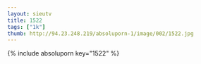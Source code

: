 ```yaml
--- 
layout: sieutv
title: 1522
tags: ["1k"]
thumb: http://94.23.248.219/absoluporn-1/image/002/1522.jpg
---
```

{% include absoluporn key="1522" %} 
